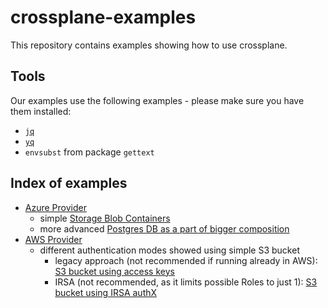 # crossplane-examples

This repository contains examples showing how to use crossplane.

## Tools

Our examples use the following examples - please make sure you have them installed:

- [`jq`](https://stedolan.github.io/jq/)
- [`yq`](https://mikefarah.gitbook.io/yq/)
- `envsubst` from package `gettext`

## Index of examples

- [Azure Provider](azure-provider/README.md)
  - simple [Storage Blob Containers](azure-provider/storage-blob/README.md)
  - more advanced [Postgres DB as a part of bigger composition](azure-provider/postgresdb/README.md)
- [AWS Provider](aws-provider/README.md)
  - different authentication modes showed using simple S3 bucket
    - legacy approach (not recommended if running already in AWS): [S3 bucket using access keys](aws-provider/s3-with-access-keys/README.md)
    - IRSA (not recommended, as it limits possible Roles to just 1): [S3 bucket using IRSA authX](aws-provider/s3-with-irsa/README.md)
